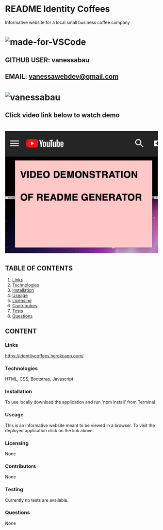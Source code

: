 # README Identity Coffees
Informative website for a local small business coffee company
# ![made-for-VSCode](https://img.shields.io/badge/Made%20for-VSCode-1f425f.svg)
## GITHUB USER: vanessabau
## EMAIL: vanessawebdev@gmail.com 
# ![vanessabau](https://avatars2.githubusercontent.com/u/59780981?v=4)
## Click video link below to watch demo
# [![Watch the video](https://raw.githubusercontent.com/vanessabau/ReadMe-generator/master/Screen%20Shot%202020-06-03%20at%2011.41.56%20AM.png)](https://youtu.be/-mkFih5QBos)
## TABLE OF CONTENTS
1. [Links](###Links)
2. [Technologies](###Technologies)
3. [Installation](###Installation)
4. [Useage](###Useage)
5. [Licensing](###Licensing)
6. [Contributors](###Contributors)
7. [Tests](###Testing)
8. [Questions](###Questions)

## CONTENT
### Links
https://identitycoffees.herokuapp.com/
### Technologies
HTML, CSS, Bootstrap, Javascript
### Installation
To use locally download the application and run 'npm install' from Terminal
### Useage
This is an informative website meant to be viewed in a browser. To visit the deployed application click on the link above.
### Licensing
None
### Contributors
None
### Testing
Currently no tests are available.
### Questions
None

